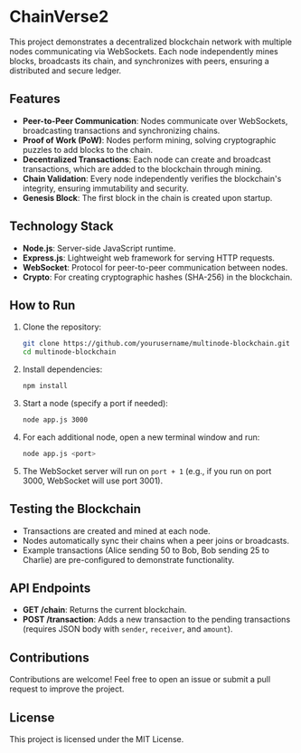 # ChainVerse2

This project demonstrates a decentralized blockchain network with multiple nodes communicating via WebSockets. Each node independently mines blocks, broadcasts its chain, and synchronizes with peers, ensuring a distributed and secure ledger.

## Features
- **Peer-to-Peer Communication**: Nodes communicate over WebSockets, broadcasting transactions and synchronizing chains.
- **Proof of Work (PoW)**: Nodes perform mining, solving cryptographic puzzles to add blocks to the chain.
- **Decentralized Transactions**: Each node can create and broadcast transactions, which are added to the blockchain through mining.
- **Chain Validation**: Every node independently verifies the blockchain's integrity, ensuring immutability and security.
- **Genesis Block**: The first block in the chain is created upon startup.

## Technology Stack
- **Node.js**: Server-side JavaScript runtime.
- **Express.js**: Lightweight web framework for serving HTTP requests.
- **WebSocket**: Protocol for peer-to-peer communication between nodes.
- **Crypto**: For creating cryptographic hashes (SHA-256) in the blockchain.

## How to Run
1. Clone the repository:
    ```bash
    git clone https://github.com/yourusername/multinode-blockchain.git
    cd multinode-blockchain
    ```

2. Install dependencies:
    ```bash
    npm install
    ```

3. Start a node (specify a port if needed):
    ```bash
    node app.js 3000
    ```

4. For each additional node, open a new terminal window and run:
    ```bash
    node app.js <port>
    ```

5. The WebSocket server will run on `port + 1` (e.g., if you run on port 3000, WebSocket will use port 3001).

## Testing the Blockchain
- Transactions are created and mined at each node.
- Nodes automatically sync their chains when a peer joins or broadcasts.
- Example transactions (Alice sending 50 to Bob, Bob sending 25 to Charlie) are pre-configured to demonstrate functionality.

## API Endpoints
- **GET /chain**: Returns the current blockchain.
- **POST /transaction**: Adds a new transaction to the pending transactions (requires JSON body with `sender`, `receiver`, and `amount`).

## Contributions
Contributions are welcome! Feel free to open an issue or submit a pull request to improve the project.

## License
This project is licensed under the MIT License.
